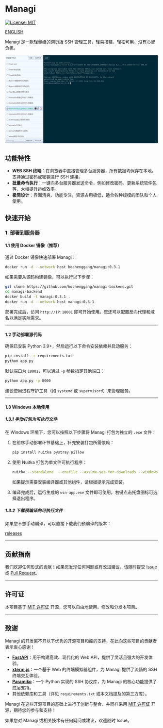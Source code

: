 # Managi 

[![License: MIT](https://img.shields.io/badge/License-MIT-blue.svg)](https://opensource.org/licenses/MIT)

[ENGLISH](./README-en.md)

Managi 是一款轻量级的网页版 SSH 管理工具，轻易搭建，轻松可用，没有心智负担。


![预览图](https://raw.githubusercontent.com/hochenggang/managi-backend/refs/heads/main/docs/previews/xterm.jpg)


## 功能特性

- **WEB SSH 终端**：在浏览器中直接管理多台服务器，所有数据均保存在本地。支持通过密码或密钥进行 SSH 连接。
- **批量命令执行**：一键向多台服务器发送命令，例如修改密码、更新系统软件包等，大幅提升运维效率。
- **极简设计**：界面清爽、功能专注，资源占用极低，适合各种规模的团队和个人使用。


## 快速开始

### 1. 部署到服务器

#### 1.1 使用 Docker 镜像（推荐）

通过 Docker 镜像快速部署 Managi：

```bash
docker run -d --network host hochenggang/managi:0.3.1
```

如果需要从源码构建镜像，可以执行以下步骤：

```bash
git clone https://github.com/hochenggang/managi-backend.git
cd managi-backend
docker build -t managi:0.3.1 .
docker run -d --network host managi:0.3.1
```

部署完成后，访问 `http://IP:18001` 即可开始使用。您还可以配置反向代理和域名以满足实际需求。

---

#### 1.2 手动部署源代码

确保已安装 Python 3.9+，然后运行以下命令安装依赖并启动服务：

```bash
pip install -r requirements.txt
python app.py
```

默认端口为 `18001`，可以通过 `-p` 参数指定其他端口：

```bash
python app.py -p 8000
```

建议使用进程守护工具（如 `systemd` 或 `supervisord`）来管理服务。

---

#### 1.3 Windows 本地使用

##### 1.3.1 手动打包为可执行文件

在 Windows 环境下，您可以按照以下步骤将 Managi 打包为独立的 `.exe` 文件：

1. 在前序手动部署环节基础上，补充安装打包所需依赖：
   ```bash
   pip install nuitka pystray pillow
   ```

2. 使用 Nuitka 打包为单文件可执行程序：
   ```bash
   nuitka --standalone  --onefile --assume-yes-for-downloads --windows-console-mode=disable  --windows-icon-from-ico=icon.ico --include-package=PIL --include-package=uvicorn --include-package=fastapi --include-package=pystray --include-data-file=index.html=index.html --include-data-file=icon.ico=icon.ico win-app.py
   ```

   如果提示需要安装编译器或其他组件，请根据提示完成安装。

3. 编译完成后，运行生成的 `win-app.exe` 文件即可使用。右键点击托盘图标可选择退出程序。

##### 1.3.2 下载预编译的可执行文件

如果您不想手动编译，可以直接下载我们预编译的版本：

[releases](https://github.com/hochenggang/managi-backend/releases/)

---

## 贡献指南

我们欢迎任何形式的贡献！如果您发现任何问题或有改进建议，请随时提交 [Issue](https://github.com/hochenggang/managi-backend/issues) 或 [Pull Request](https://github.com/hochenggang/managi-backend/pulls)。

---

## 许可证

本项目基于 [MIT 许可证](LICENSE) 开源，您可以自由地使用、修改和分发本项目。

---

## 致谢

Managi 的开发离不开以下优秀的开源项目和库的支持，在此向这些项目的贡献者表示衷心感谢！

- **[FastAPI](https://fastapi.tiangolo.com/)**：用于构建高效、现代化的 Web API，提供了灵活且强大的开发体验。
- **[xterm.js](https://xtermjs.org/)**：一个基于 Web 的终端模拟器组件，为 Managi 提供了流畅的 SSH 终端交互体验。
- **[Paramiko](https://www.paramiko.org/)**：一个 Python 实现的 SSH 协议库，为 Managi 的核心功能提供了底层支持。
- 其他依赖库和工具（详见 `requirements.txt` 或本文档提及的第三方库）。

Managi 在这些开源项目的基础上进行了创新与整合，并同样采用 [MIT 许可证](LICENSE) 开源，期待您的参与和支持！

如果您对 Managi 或相关技术有任何疑问或建议，欢迎随时 Issue。
